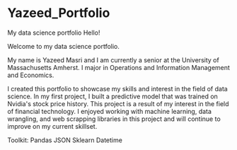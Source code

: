 # Yazeed_Portfolio
My data science portfolio
Hello!

Welcome to my data science portfolio.

My name is Yazeed Masri and I am currently a senior at the University of Massachusetts Amherst. I major in Operations and Information Management and Economics.

I created this portfolio to showcase my skills and interest in the field of data science. In my first project, I built a predictive model that was trained on Nvidia's stock price history. This project is a result of my interest in the field of financial technology. I enjoyed working with machine learning, data wrangling, and web scrapping libraries in this project and will continue to improve on my current skillset. 

Toolkit:
Pandas
JSON
Sklearn
Datetime

